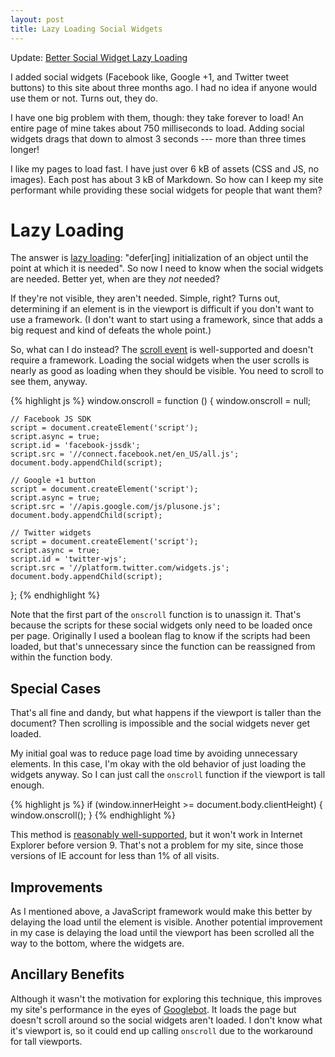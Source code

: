 ```yaml
---
layout: post
title: Lazy Loading Social Widgets
---
```


<aside>Update: <a href="/2012/05/31/better-social-widget-lazy-loading/">Better Social Widget Lazy Loading</a></aside>

I added social widgets (Facebook like, Google +1, and Twitter tweet
buttons) to this site about three months ago. I had no idea if
anyone would use them or not. Turns out, they do.

I have one big problem with them, though: they take forever to load!
An entire page of mine takes about 750 milliseconds to load. Adding
social widgets drags that down to almost 3 seconds --- more than
three times longer!

I like my pages to load fast. I have just over 6 kB of assets (CSS
and JS, no images). Each post has about 3 kB of Markdown. So how
can I keep my site performant while providing these social widgets
for people that want them?

# Lazy Loading

The answer is [lazy loading][1]: "defer\[ing\] initialization of an
object until the point at which it is needed". So now I need to
know when the social widgets are needed. Better yet, when are they
*not* needed?

If they're not visible, they aren't needed. Simple, right? Turns
out, determining if an element is in the viewport is difficult if
you don't want to use a framework. (I don't want to start using a
framework, since that adds a big request and kind of defeats the
whole point.)

So, what can I do instead? The [scroll event][2] is well-supported
and doesn't require a framework. Loading the social widgets when
the user scrolls is nearly as good as loading when they should be
visible. You need to scroll to see them, anyway.

{% highlight js %}
window.onscroll = function () {
    window.onscroll = null;

    // Facebook JS SDK
    script = document.createElement('script');
    script.async = true;
    script.id = 'facebook-jssdk';
    script.src = '//connect.facebook.net/en_US/all.js';
    document.body.appendChild(script);

    // Google +1 button
    script = document.createElement('script');
    script.async = true;
    script.src = '//apis.google.com/js/plusone.js';
    document.body.appendChild(script);

    // Twitter widgets
    script = document.createElement('script');
    script.async = true;
    script.id = 'twitter-wjs';
    script.src = '//platform.twitter.com/widgets.js';
    document.body.appendChild(script);
};
{% endhighlight %}

Note that the first part of the `onscroll` function is to unassign
it. That's because the scripts for these social widgets only need
to be loaded once per page. Originally I used a boolean flag to
know if the scripts had been loaded, but that's unnecessary since
the function can be reassigned from within the function body.

## Special Cases

That's all fine and dandy, but what happens if the viewport is
taller than the document? Then scrolling is impossible and the
social widgets never get loaded.

My initial goal was to reduce page load time by avoiding unnecessary
elements. In this case, I'm okay with the old behavior of just
loading the widgets anyway. So I can just call the `onscroll`
function if the viewport is tall enough.

{% highlight js %}
if (window.innerHeight >= document.body.clientHeight) {
    window.onscroll();
}
{% endhighlight %}

This method is [reasonably well-supported][3], but it won't work
in Internet Explorer before version 9. That's not a problem for my
site, since those versions of IE account for less than 1% of all
visits.

## Improvements

As I mentioned above, a JavaScript framework would make this better
by delaying the load until the element is visible. Another potential
improvement in my case is delaying the load until the viewport has
been scrolled all the way to the bottom, where the widgets are.

## Ancillary Benefits

Although it wasn't the motivation for exploring this technique,
this improves my site's performance in the eyes of [Googlebot][4].
It loads the page but doesn't scroll around so the social widgets
aren't loaded. I don't know what it's viewport is, so it could end
up calling `onscroll` due to the workaround for tall viewports.

[1]: http://en.wikipedia.org/wiki/Lazy_loading
[2]: http://www.quirksmode.org/dom/events/scroll.html
[3]: http://www.quirksmode.org/dom/w3c_cssom.html
[4]: http://en.wikipedia.org/wiki/Googlebot
